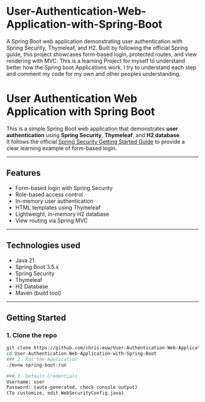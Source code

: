 # User-Authentication-Web-Application-with-Spring-Boot
A Spring Boot web application demonstrating user authentication with Spring Security, Thymeleaf, and H2. Built by following the official Spring guide, this project showcases form-based login, protected routes, and view rendering with MVC.
This is a learning Project for myself to understand better how the Spring boot Applications work. I try to understand each step and comment my code for my own and other peoples understanding.

# User Authentication Web Application with Spring Boot

This is a simple Spring Boot web application that demonstrates **user authentication** using **Spring Security**, **Thymeleaf**, and **H2 database**.  
It follows the official [Spring Security Getting Started Guide](https://spring.io/guides/gs/securing-web/) to provide a clear learning example of form-based login.

---

## Features

-  Form-based login with Spring Security
-  Role-based access control
-  In-memory user authentication
-  HTML templates using Thymeleaf
-  Lightweight, in-memory H2 database
-  View routing via Spring MVC

---

## Technologies used

- Java 21
- Spring Boot 3.5.x
- Spring Security
- Thymeleaf
- H2 Database
- Maven (build tool)

---

## Getting Started

### 1. Clone the repo
```bash
git clone https://github.com/chris-euw/User-Authentication-Web-Application-with-Spring-Boot.git
cd User-Authentication-Web-Application-with-Spring-Boot
### 2. Run the Application
./mvnw spring-boot:run

### 3. Default Credentials
Username: user
Password: (auto-generated, check console output)
(To customize, edit WebSecurityConfig.java)

